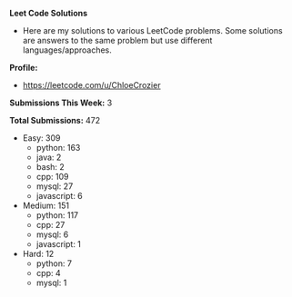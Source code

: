 **Leet Code Solutions**

- Here are my solutions to various LeetCode problems. Some solutions are answers to the same problem but use different languages/approaches.

**Profile:**

- https://leetcode.com/u/ChloeCrozier

**Submissions This Week:** 3

**Total Submissions:** 472
- Easy: 309
  - python: 163
  - java: 2
  - bash: 2
  - cpp: 109
  - mysql: 27
  - javascript: 6
- Medium: 151
  - python: 117
  - cpp: 27
  - mysql: 6
  - javascript: 1
- Hard: 12
  - python: 7
  - cpp: 4
  - mysql: 1